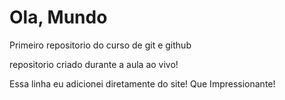 # Ola, Mundo
Primeiro repositorio do curso de git e github

repositorio criado durante a aula ao vivo!

Essa linha eu adicionei diretamente do site! Que Impressionante!
